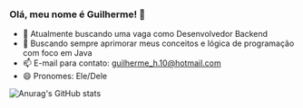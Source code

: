 ### Olá, meu nome é Guilherme! 👋

- 🔭 Atualmente buscando uma vaga como Desenvolvedor Backend
- 🌱 Buscando sempre aprimorar meus conceitos e lógica de programação com foco em Java
- 📫 E-mail para contato: guilherme_h.10@hotmail.com
- 😄 Pronomes: Ele/Dele

![Anurag's GitHub stats](https://github-readme-stats.vercel.app/api?username=GuilhermeHSP&show_icons=true&theme=dark)

